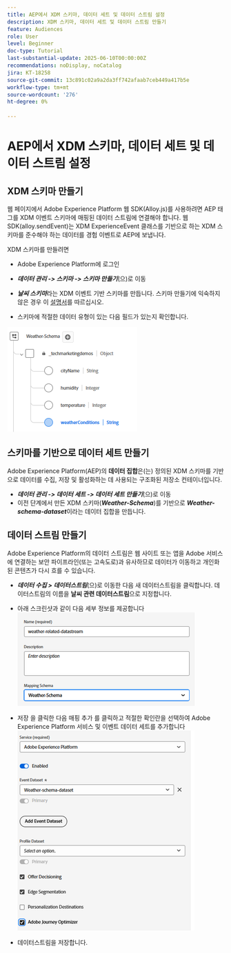 ```yaml
---
title: AEP에서 XDM 스키마, 데이터 세트 및 데이터 스트림 설정
description: XDM 스키마, 데이터 세트 및 데이터 스트림 만들기
feature: Audiences
role: User
level: Beginner
doc-type: Tutorial
last-substantial-update: 2025-06-10T00:00:00Z
recommendations: noDisplay, noCatalog
jira: KT-18258
source-git-commit: 13c891c02a9a2da3ff742afaab7ceb449a417b5e
workflow-type: tm+mt
source-wordcount: '276'
ht-degree: 0%

---
```


# AEP에서 XDM 스키마, 데이터 세트 및 데이터 스트림 설정

## XDM 스키마 만들기

웹 페이지에서 Adobe Experience Platform 웹 SDK(Alloy.js)를 사용하려면 AEP 태그를 XDM 이벤트 스키마에 매핑된 데이터 스트림에 연결해야 합니다. 웹 SDK(alloy.sendEvent)는 XDM ExperienceEvent 클래스를 기반으로 하는 XDM 스키마를 준수해야 하는 데이터를 경험 이벤트로 AEP에 보냅니다.

XDM 스키마를 만들려면

* Adobe Experience Platform에 로그인
* _&#x200B;**데이터 관리 -> 스키마 -> 스키마 만들기**&#x200B;_(으)로 이동

* **_날씨 스키마_**&#x200B;라는 XDM 이벤트 기반 스키마를 만듭니다. 스키마 만들기에 익숙하지 않은 경우 이 [설명서](https://experienceleague.adobe.com/ko/docs/experience-platform/xdm/tutorials/create-schema-ui)를 따르십시오.


* 스키마에 적절한 데이터 유형이 있는 다음 필드가 있는지 확인합니다.

![날씨 스키마](assets/weather-schema.png)

## 스키마를 기반으로 데이터 세트 만들기

Adobe Experience Platform(AEP)의 **데이터 집합**&#x200B;은(는) 정의된 XDM 스키마를 기반으로 데이터를 수집, 저장 및 활성화하는 데 사용되는 구조화된 저장소 컨테이너입니다.

* _&#x200B;**데이터 관리 -> 데이터 세트 -> 데이터 세트 만들기**&#x200B;_(으)로 이동
* 이전 단계에서 만든 XDM 스키마(_&#x200B;**Weather-Schema**&#x200B;_)를 기반으로 **_Weather-schema-dataset_**&#x200B;이라는 데이터 집합을 만듭니다.


## 데이터 스트림 만들기

Adobe Experience Platform의 데이터 스트림은 웹 사이트 또는 앱을 Adobe 서비스에 연결하는 보안 파이프라인(또는 고속도로)과 유사하므로 데이터가 이동하고 개인화된 콘텐츠가 다시 흐를 수 있습니다.

* _&#x200B;**데이터 수집 > 데이터스트림**&#x200B;_(으)로 이동한 다음 새 데이터스트림을 클릭합니다. 데이터스트림의 이름을 **날씨 관련 데이터스트림**&#x200B;으로 지정합니다.


* 아래 스크린샷과 같이 다음 세부 정보를 제공합니다
  ![데이터스트림](assets/datastream.png)
* 저장 을 클릭한 다음 매핑 추가 를 클릭하고 적절한 확인란을 선택하여 Adobe Experience Platform 서비스 및 이벤트 데이터 세트를 추가합니다
  ![데이터스트림 매핑](assets/datastream-service.png)

* 데이터스트림을 저장합니다.
